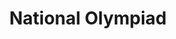 ---
layout: default
title: National Olympiad
img_path: /static/images/nat-oly.jpg
pdf: /static/certificates/nat-oly.pdf
---